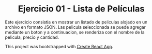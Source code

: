 <h1 align="center">Ejercicio 01 - Lista de Películas</h1>

<p align="left">Este ejercicio consistia en mostrar un listado de peliculas alojado en un archivo en formato JSON.
Las pelicula seleccionada se puede agregar mediante un boton y a continuacion, se renderiza con el nombre de la pelicula, precio y cantidad.</p>



This project was bootstrapped with [Create React App](https://github.com/facebook/create-react-app).


